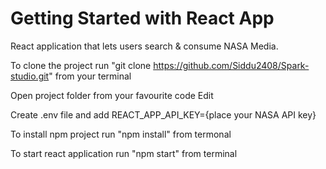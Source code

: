 # Getting Started with React App

 React application that lets users search & consume NASA Media.
 
 To clone the project run "git clone https://github.com/Siddu2408/Spark-studio.git" from your terminal
 
 Open project folder from your favourite code Edit
 
 Create .env file and add REACT_APP_API_KEY={place your NASA API key}
 
 To install npm project run "npm install" from termonal
 
 To start react application run "npm start" from terminal
